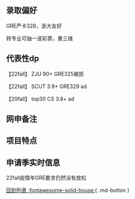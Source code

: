 ## 录取偏好
GRE严卡328，浙大友好

转专业可抽一波彩票，重三维

## 代表性dp
【22fall】 ZJU 90+ GRE325被拒

【22fall】 SCUT 3.9+ GRE329 ad

【20fall】 top30 CS 3.8+ ad
## 网申备注

## 项目特点

## 申请季实时信息
22fall疫情年GRE要求仍然没有放松

[回到列表 :fontawesome-solid-house:](选校梯度.md){ .md-button }
